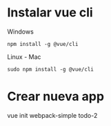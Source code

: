 # Instalar vue cli


Windows
```
npm install -g @vue/cli
```

Linux - Mac
```
sudo npm install -g @vue/cli
```

# Crear nueva app
vue init webpack-simple todo-2
